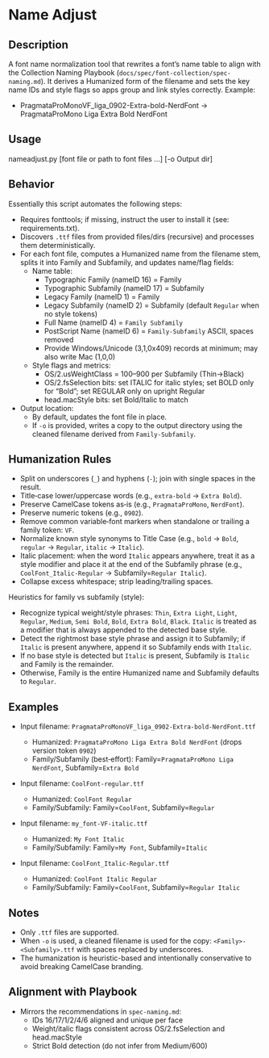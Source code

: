 Name Adjust
===

## Description

A font name normalization tool that rewrites a font’s name table to align with the Collection Naming Playbook (`docs/spec/font-collection/spec-naming.md`). It derives a Humanized form of the filename and sets the key name IDs and style flags so apps group and link styles correctly. Example:

- PragmataProMonoVF_liga_0902-Extra-bold-NerdFont → PragmataProMono Liga Extra Bold NerdFont

## Usage

nameadjust.py [font file or path to font files ...] [-o Output dir]

## Behavior

Essentially this script automates the following steps:

- Requires fonttools; if missing, instruct the user to install it (see: requirements.txt).
- Discovers `.ttf` files from provided files/dirs (recursive) and processes them deterministically.
- For each font file, computes a Humanized name from the filename stem, splits it into Family and Subfamily, and updates name/flag fields:
  - Name table:
    - Typographic Family (nameID 16) = Family
    - Typographic Subfamily (nameID 17) = Subfamily
    - Legacy Family (nameID 1) = Family
    - Legacy Subfamily (nameID 2) = Subfamily (default `Regular` when no style tokens)
    - Full Name (nameID 4) = `Family Subfamily`
    - PostScript Name (nameID 6) = `Family-Subfamily` ASCII, spaces removed
    - Provide Windows/Unicode (3,1,0x409) records at minimum; may also write Mac (1,0,0)
  - Style flags and metrics:
    - OS/2.usWeightClass = 100–900 per Subfamily (Thin→Black)
    - OS/2.fsSelection bits: set ITALIC for italic styles; set BOLD only for “Bold”; set REGULAR only on upright Regular
    - head.macStyle bits: set Bold/Italic to match
- Output location:
  - By default, updates the font file in place.
  - If `-o` is provided, writes a copy to the output directory using the cleaned filename derived from `Family-Subfamily`.

## Humanization Rules

- Split on underscores (`_`) and hyphens (`-`); join with single spaces in the result.
- Title‑case lower/uppercase words (e.g., `extra-bold` → `Extra Bold`).
- Preserve CamelCase tokens as‑is (e.g., `PragmataProMono`, `NerdFont`).
- Preserve numeric tokens (e.g., `0902`).
- Remove common variable‑font markers when standalone or trailing a family token: `VF`.
- Normalize known style synonyms to Title Case (e.g., `bold` → `Bold`, `regular` → `Regular`, `italic` → `Italic`).
- Italic placement: when the word `Italic` appears anywhere, treat it as a style modifier and place it at the end of the Subfamily phrase (e.g., `CoolFont_Italic-Regular` → Subfamily=`Regular Italic`).
- Collapse excess whitespace; strip leading/trailing spaces.

Heuristics for family vs subfamily (style):

- Recognize typical weight/style phrases: `Thin`, `Extra Light`, `Light`, `Regular`, `Medium`, `Semi Bold`, `Bold`, `Extra Bold`, `Black`. `Italic` is treated as a modifier that is always appended to the detected base style.
- Detect the rightmost base style phrase and assign it to Subfamily; if `Italic` is present anywhere, append it so Subfamily ends with `Italic`.
- If no base style is detected but `Italic` is present, Subfamily is `Italic` and Family is the remainder.
- Otherwise, Family is the entire Humanized name and Subfamily defaults to `Regular`.

## Examples

- Input filename: `PragmataProMonoVF_liga_0902-Extra-bold-NerdFont.ttf`
  - Humanized: `PragmataProMono Liga Extra Bold NerdFont` (drops version token `0902`)
  - Family/Subfamily (best‑effort): Family=`PragmataProMono Liga NerdFont`, Subfamily=`Extra Bold`

- Input filename: `CoolFont-regular.ttf`
  - Humanized: `CoolFont Regular`
  - Family/Subfamily: Family=`CoolFont`, Subfamily=`Regular`

- Input filename: `my_font-VF-italic.ttf`
  - Humanized: `My Font Italic`
  - Family/Subfamily: Family=`My Font`, Subfamily=`Italic`

- Input filename: `CoolFont_Italic-Regular.ttf`
  - Humanized: `CoolFont Italic Regular`
  - Family/Subfamily: Family=`CoolFont`, Subfamily=`Regular Italic`

## Notes

- Only `.ttf` files are supported.
- When `-o` is used, a cleaned filename is used for the copy: `<Family>-<Subfamily>.ttf` with spaces replaced by underscores.
- The humanization is heuristic-based and intentionally conservative to avoid breaking CamelCase branding.

Alignment with Playbook
-----------------------
- Mirrors the recommendations in `spec-naming.md`:
  - IDs 16/17/1/2/4/6 aligned and unique per face
  - Weight/italic flags consistent across OS/2.fsSelection and head.macStyle
  - Strict Bold detection (do not infer from Medium/600)
